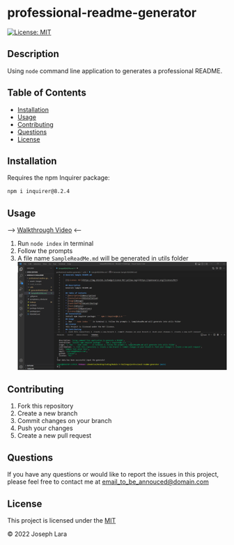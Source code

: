 # professional-readme-generator

[![License: MIT](https://img.shields.io/badge/License-MIT-yellow.svg)](https://opensource.org/licenses/MIT)

## Description
Using `node` command line application to generates a professional README.

## Table of Contents
* [Installation](#Installation)
* [Usage](#Usage)
* [Contributing](#Contributing)
* [Questions](#Questions)
* [License](#License)

## Installation
Requires the npm Inquirer package:  
```bash 
npm i inquirer@8.2.4
```

## Usage
--> [Walkthrough Video](https://watch.screencastify.com/v/TaqNLbtUBKHwdaYD9yr6) <--

1. Run `node index` in terminal
2. Follow the prompts 
3. A file name `SampleReadMe.md` will be generated in utils folder
![Screenshot](./assets/images/SampleReadmeScreenCapture.png)

## Contributing 

1. Fork this repository 
2. Create a new branch
3. Commit changes on your branch
4. Push your changes
5. Create a new pull request

## Questions
If you have any questions or would like to report the issues in this project, please feel free to contact me at  email_to_be_annouced@domain.com

## License
This project is licensed under the [MIT](./LICENSE)

&copy; 2022 Joseph Lara